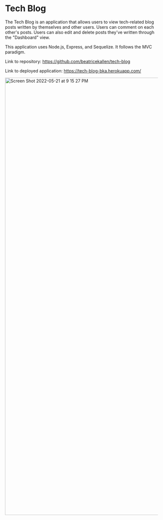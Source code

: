 # Tech Blog

The Tech Blog is an application that allows users to view tech-related blog posts written by themselves and other users. Users can comment on each other's posts. Users can also edit and delete posts they've written through the "Dashboard" view.

This application uses Node.js, Express, and Sequelize. It follows the MVC paradigm.

Link to repository: https://github.com/beatricekallen/tech-blog

Link to deployed application: https://tech-blog-bka.herokuapp.com/

<img width="1440" alt="Screen Shot 2022-05-21 at 9 15 27 PM" src="https://user-images.githubusercontent.com/98243455/169674226-3c4a993a-91f0-4895-817b-232c666efe22.png">
